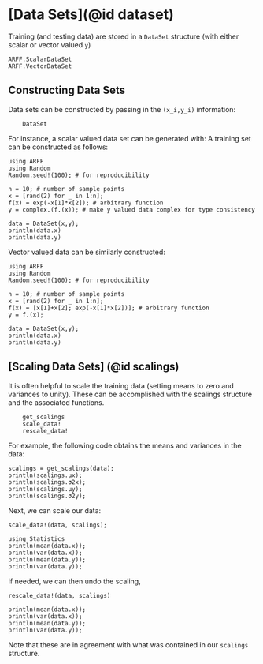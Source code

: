 # [Data Sets](@id dataset)
Training (and testing data) are stored in a `DataSet` structure (with either scalar or vector valued ``y``) 
```@docs
ARFF.ScalarDataSet
ARFF.VectorDataSet
```

## Constructing Data Sets
Data sets can be constructed by passing in the ``(x_i,y_i)`` information:
```@docs
    DataSet
```
For instance, a scalar valued data set can be generated with:
A training set can be constructed as follows:
```@example 1
using ARFF
using Random 
Random.seed!(100); # for reproducibility

n = 10; # number of sample points
x = [rand(2) for _ in 1:n];
f(x) = exp(-x[1]*x[2]); # arbitrary function
y = complex.(f.(x)); # make y valued data complex for type consistency

data = DataSet(x,y);
println(data.x)
println(data.y)
```
Vector valued data can be similarly constructed:
```@example 2
using ARFF
using Random 
Random.seed!(100); # for reproducibility

n = 10; # number of sample points
x = [rand(2) for _ in 1:n];
f(x) = [x[1]+x[2]; exp(-x[1]*x[2])]; # arbitrary function
y = f.(x);

data = DataSet(x,y);
println(data.x)
println(data.y)
```
## [Scaling Data Sets] (@id scalings)
It is often helpful to scale the training data (setting means to zero and variances to unity).  These can be accomplished with the scalings structure and the associated functions.
```@docs
    get_scalings
    scale_data!
    rescale_data!
```
For example, the following code obtains the means and variances in the data:
```@example 1
scalings = get_scalings(data);
println(scalings.μx);
println(scalings.σ2x);
println(scalings.μy);
println(scalings.σ2y);
```
Next, we can scale our data:
```@example 1
scale_data!(data, scalings);

using Statistics
println(mean(data.x));
println(var(data.x));
println(mean(data.y));
println(var(data.y));
```
If needed, we can then undo the scaling,
```@example 1
rescale_data!(data, scalings)

println(mean(data.x));
println(var(data.x));
println(mean(data.y));
println(var(data.y));
```
Note that these are in agreement with what was contained in our `scalings` structure.
